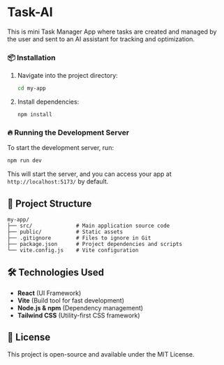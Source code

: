 # Task-AI

This is mini Task Manager App where tasks are created and managed by the user and sent to an AI assistant for tracking and optimization.

### 📦 Installation
1. Navigate into the project directory:
   ```sh
   cd my-app
   ```
2. Install dependencies:
   ```sh
   npm install
   ```

### 🔥 Running the Development Server

To start the development server, run:
```sh
npm run dev
```

This will start the server, and you can access your app at `http://localhost:5173/` by default.

## 📂 Project Structure
```
my-app/
├── src/              # Main application source code
├── public/           # Static assets
├── .gitignore        # Files to ignore in Git
├── package.json      # Project dependencies and scripts
└── vite.config.js    # Vite configuration
```

## 🛠️ Technologies Used
- **React** (UI Framework)
- **Vite** (Build tool for fast development)
- **Node.js & npm** (Dependency management)
- **Tailwind CSS** (Utility-first CSS framework)

## 📜 License
This project is open-source and available under the MIT License.